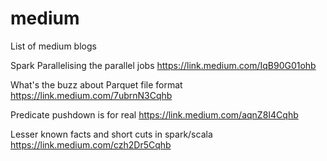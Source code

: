 # medium
List of medium blogs

Spark Parallelising the parallel jobs
 https://link.medium.com/IqB90G01ohb


What's the buzz about Parquet file format
 https://link.medium.com/7ubrnN3Cqhb


Predicate pushdown is for real
 https://link.medium.com/aqnZ8I4Cqhb


Lesser known facts and short cuts in spark/scala
 https://link.medium.com/czh2Dr5Cqhb
